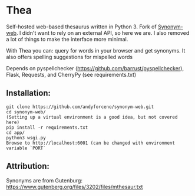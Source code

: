 # Thea
Self-hosted web-based thesaurus written in Python 3. Fork of [Synonym-web](https://github.com/andyforceno/synonym-web). I didn't want to rely on an external API, so here we are. I also removed a lot of things to make the interface more minimal.

With Thea you can: query for words in your browser and get synonyms. It also offers spelling suggestions for mispelled words

Depends on pyspellchecker (https://github.com/barrust/pyspellchecker), Flask, Requests, and CherryPy (see requirements.txt)

## Installation:
    git clone https://github.com/andyforceno/synonym-web.git
    cd synonym-web/
    (Setting up a virtual environment is a good idea, but not covered here)
    pip install -r requirements.txt
    cd app/ 
	python3 wsgi.py
    Browse to http://localhost:6001 (can be changed with environment variable `PORT`

## Attribution:
Synonyms are from Gutenburg: 
https://www.gutenberg.org/files/3202/files/mthesaur.txt
